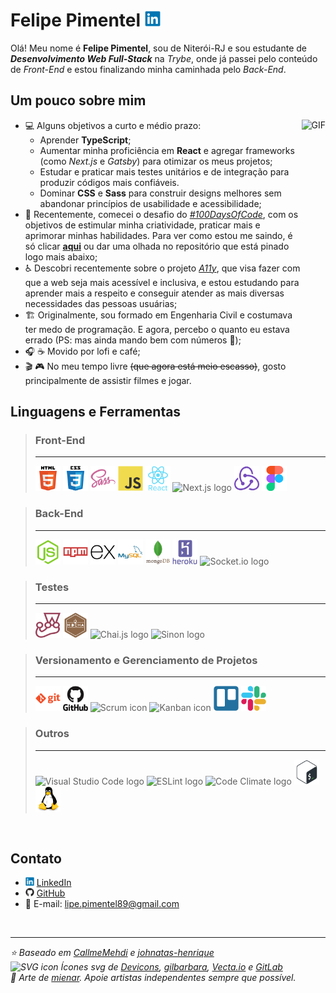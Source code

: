 # Felipe Pimentel <a href="https://www.linkedin.com/in/felipe-pimentel-web-dev/" target="_blank"><img height="25" src="https://raw.githubusercontent.com/devicons/devicon/7a4ca8aa871d6dca81691e018d31eed89cb70a76/icons/linkedin/linkedin-original.svg"></a>

Olá! Meu nome é **Felipe Pimentel**, sou de Niterói-RJ e sou estudante de ***Desenvolvimento Web Full-Stack*** na *Trybe*, onde já passei pelo conteúdo de *Front-End* e estou finalizando minha caminhada pelo *Back-End*.

## Um pouco sobre mim

<a href="https://mienar.tumblr.com/post/629253134272921600/all-these-late-nights-instagram-twitter-shop" target="_blank"><img align="right" height=400 alt="GIF" src="https://64.media.tumblr.com/fe6d6866c5f3902586116f472a2ab20f/921683666be3fa68-8a/s540x810/90260b81c89a1cc7d3f0bdabf9096d7530e3f83d.gifv" /></a>

- 💻 Alguns objetivos a curto e médio prazo:
  - Aprender **TypeScript**;
  - Aumentar minha proficiência em **React** e agregar frameworks (como *Next.js* e *Gatsby*) para otimizar os meus projetos;
  - Estudar e praticar mais testes unitários e de integração para produzir códigos mais confiáveis.
  - Dominar **CSS** e **Sass** para construir designs melhores sem abandonar princípios de usabilidade e acessibilidade;
- 💯 Recentemente, comecei o desafio do <a href="https://www.100daysofcode.com" target="_blank">*#100DaysOfCode*</a>, com os objetivos de estimular minha criatividade, praticar mais e aprimorar minhas habilidades. Para ver como estou me saindo, é só clicar <a href="https://100-days-of-code-felipe-pimentel.vercel.app" target="_blank">**aqui**</a> ou dar uma olhada no repositório que está pinado logo mais abaixo;
- ♿ Descobri recentemente sobre o projeto <a href="https://www.a11yproject.com" target="_blank">*A11y*</a>, que visa fazer com que a web seja mais acessível e inclusiva, e estou estudando para aprender mais a respeito e conseguir atender as mais diversas necessidades das pessoas usuárias;
- :building_construction: Originalmente, sou formado em Engenharia Civil e costumava ter medo de programação. E agora, percebo o quanto eu estava errado (PS: mas ainda mando bem com números 🔢);
- 🎧 ☕ Movido por lofi e café;
- 🎬 🎮 No meu tempo livre ~~(que agora está meio escasso)~~, gosto principalmente de assistir filmes e jogar.

## Linguagens e Ferramentas

> ### Front-End
> ---
> <span><img src="https://raw.githubusercontent.com/devicons/devicon/9f4f5cdb393299a81125eb5127929ea7bfe42889/icons/html5/html5-original-wordmark.svg" alt="HTML logo" height=40> <img src="https://raw.githubusercontent.com/devicons/devicon/9f4f5cdb393299a81125eb5127929ea7bfe42889/icons/css3/css3-original-wordmark.svg" alt="CSS logo" height=40> <img src="https://raw.githubusercontent.com/devicons/devicon/7a4ca8aa871d6dca81691e018d31eed89cb70a76/icons/sass/sass-original.svg" alt="Sass logo" height=40> <img src="https://raw.githubusercontent.com/devicons/devicon/7a4ca8aa871d6dca81691e018d31eed89cb70a76/icons/javascript/javascript-original.svg" alt="JavaScript logo" height=40> <img src="https://raw.githubusercontent.com/devicons/devicon/9f4f5cdb393299a81125eb5127929ea7bfe42889/icons/react/react-original-wordmark.svg" alt="ReactJS logo" height=40> <img src="https://raw.githubusercontent.com/gilbarbara/logos/f4c8e8b933aa80ce83b6d6d387e016bf4cb4e376/logos/nextjs.svg" alt="Next.js logo" height=40> <img src="https://raw.githubusercontent.com/devicons/devicon/7a4ca8aa871d6dca81691e018d31eed89cb70a76/icons/redux/redux-original.svg" alt="Redux logo" height=40> <img src="https://raw.githubusercontent.com/devicons/devicon/7a4ca8aa871d6dca81691e018d31eed89cb70a76/icons/figma/figma-original.svg" alt="Figma logo" height=40></span>

> ### Back-End
> ---
> <span><img src="https://raw.githubusercontent.com/devicons/devicon/9f4f5cdb393299a81125eb5127929ea7bfe42889/icons/nodejs/nodejs-original.svg" alt="Node.js logo" height=40> <img src="https://raw.githubusercontent.com/devicons/devicon/9f4f5cdb393299a81125eb5127929ea7bfe42889/icons/npm/npm-original-wordmark.svg" alt="NPM logo" height=40> <img src="https://raw.githubusercontent.com/devicons/devicon/9f4f5cdb393299a81125eb5127929ea7bfe42889/icons/express/express-original.svg" alt="Express.js logo" height=40> <img src="https://raw.githubusercontent.com/devicons/devicon/master/icons/mysql/mysql-original-wordmark.svg" alt="MySQL logo" height=40> <img src="https://raw.githubusercontent.com/devicons/devicon/9f4f5cdb393299a81125eb5127929ea7bfe42889/icons/mongodb/mongodb-original-wordmark.svg" alt="MongoDB logo" height=40> <img src="https://raw.githubusercontent.com/devicons/devicon/9f4f5cdb393299a81125eb5127929ea7bfe42889/icons/heroku/heroku-plain-wordmark.svg" alt="Heroku logo" height=40> <img src="https://raw.githubusercontent.com/gilbarbara/logos/f4c8e8b933aa80ce83b6d6d387e016bf4cb4e376/logos/socket.io.svg" alt="Socket.io logo" height=40></span>

> ### Testes
> ---
> <span><img src="https://raw.githubusercontent.com/devicons/devicon/9f4f5cdb393299a81125eb5127929ea7bfe42889/icons/jest/jest-plain.svg" alt="Jest logo" height=40> <img src="https://raw.githubusercontent.com/devicons/devicon/9f4f5cdb393299a81125eb5127929ea7bfe42889/icons/mocha/mocha-plain.svg" alt="Mocha logo" height=40> <img src="https://raw.githubusercontent.com/chaijs/chaijs.github.io/master/img/chai-logo.png" alt="Chai.js logo" height=40> <img src="https://github.com/sinonjs/sinon/blob/master/docs/assets/images/logo.png?raw=true" alt="Sinon logo" height=40> </span>

> ### Versionamento e Gerenciamento de Projetos
> ---
> <span><img src="https://raw.githubusercontent.com/devicons/devicon/9f4f5cdb393299a81125eb5127929ea7bfe42889/icons/git/git-plain-wordmark.svg" alt="Git logo" height=40> <img src="https://raw.githubusercontent.com/devicons/devicon/9f4f5cdb393299a81125eb5127929ea7bfe42889/icons/github/github-original-wordmark.svg" alt="GitHub logo" height=40> <img src="https://about.gitlab.com/images/icons/scrum.svg" alt="Scrum icon" height=40> <img src="https://about.gitlab.com/images/icons/kanban.svg" alt="Kanban icon" height=40> <img src="https://raw.githubusercontent.com/devicons/devicon/7a4ca8aa871d6dca81691e018d31eed89cb70a76/icons/trello/trello-plain.svg" alt="Trello logo" height=40> <img src="https://raw.githubusercontent.com/devicons/devicon/7a4ca8aa871d6dca81691e018d31eed89cb70a76/icons/slack/slack-original.svg" alt="Slack logo" height=40>
</span>

> ### Outros
> ---
> <span><img src="https://symbols.getvecta.com/stencil_100/48_visual-studio-code.adf71db223.svg" alt="Visual Studio Code logo" height=40> <img src="https://symbols.getvecta.com/stencil_79/70_eslint.724801c144.svg" alt="ESLint logo" height=40> <img src="https://symbols.getvecta.com/stencil_77/21_code-climate.297247dd78.svg" alt="Code Climate logo" height=40> <img src="https://raw.githubusercontent.com/devicons/devicon/7a4ca8aa871d6dca81691e018d31eed89cb70a76/icons/bash/bash-original.svg" alt="Bash icon" height=40> <img src="https://raw.githubusercontent.com/devicons/devicon/7a4ca8aa871d6dca81691e018d31eed89cb70a76/icons/linux/linux-original.svg" alt="Linux logo" height=40></span>

<br>

## Contato

- <img height="14" src="https://raw.githubusercontent.com/devicons/devicon/7a4ca8aa871d6dca81691e018d31eed89cb70a76/icons/linkedin/linkedin-original.svg" alt="LinkedIn logo" > <a href="https://www.linkedin.com/in/felipe-pimentel-web-dev/" target="_blank">LinkedIn</a><br>
- <img height="14" src="https://raw.githubusercontent.com/devicons/devicon/7a4ca8aa871d6dca81691e018d31eed89cb70a76/icons/github/github-original.svg" alt="GitHub logo"> <a href="https://github.com/felipe-pimentel" target="_blank">GitHub</a><br>
- 📧 E-mail: lipe.pimentel89@gmail.com

<br>

---

*⭐️ Baseado em <a href="https://github.com/CallmeMehdi" target="_blank">CallmeMehdi</a> e <a href="https://github.com/johnatas-henrique" target="_blank">johnatas-henrique</a>*<br>
*<img height="14" src="https://symbols.getvecta.com/stencil_96/141_svg-icon.bc6ac74047.svg" alt="SVG icon"> Ícones svg de <a href="https://github.com/devicons/devicon" target="_blank">Devicons</a>, <a href="https://github.com/gilbarbara/logos" target="_blank">gilbarbara</a>, <a href="https://vecta.io/symbols" target="_blank">Vecta.io</a> e <a href="https://about.gitlab.com/topics/agile-delivery/" target="_blank" >GitLab</a>*<br>
*🎨 Arte de <a href="https://mienar.com" target="_blank">mienar</a>. Apoie artistas independentes sempre que possível.*

